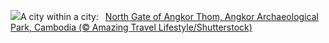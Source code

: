 ![](https://www.bing.com/th?id=OHR.AngkorPark_EN-GB6520244831_UHD.jpg&w=1000)A city within a city:&nbsp;&ensp;[North Gate of Angkor Thom, Angkor Archaeological Park, Cambodia (© Amazing Travel Lifestyle/Shutterstock)](https://www.bing.com/th?id=OHR.AngkorPark_EN-GB6520244831_UHD.jpg)
<br><br/>
